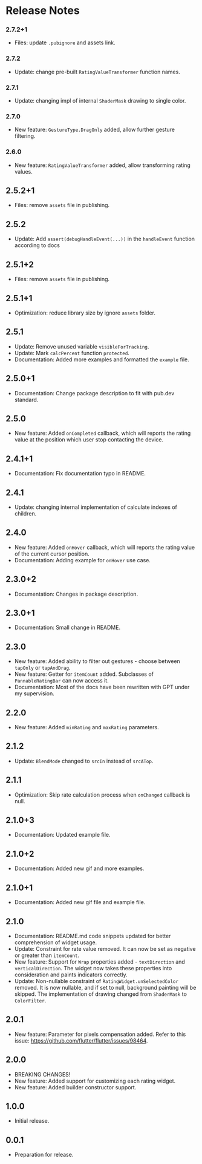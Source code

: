 # Release Notes

### 2.7.2+1

* Files: update `.pubignore` and assets link.

### 2.7.2

* Update: change pre-built `RatingValueTransformer` function names.

### 2.7.1

* Update: changing impl of internal `ShaderMask` drawing to single color.

### 2.7.0

* New feature: `GestureType.DragOnly` added, allow further gesture filtering.

### 2.6.0

* New feature: `RatingValueTransformer` added, allow transforming rating values.

## 2.5.2+1

* Files: remove `assets` file in publishing.

## 2.5.2

* Update: Add `assert(debugHandleEvent(...))` in the `handleEvent` function according to docs

## 2.5.1+2

* Files: remove `assets` file in publishing.

## 2.5.1+1

* Optimization: reduce library size by ignore `assets` folder.

## 2.5.1

* Update: Remove unused variable `visibleForTracking`.
* Update: Mark `calcPercent` function `protected`.
* Documentation: Added more examples and formatted the `example` file.

## 2.5.0+1

* Documentation: Change package description to fit with pub.dev standard.

## 2.5.0

* New feature: Added `onCompleted` callback, which will reports the rating value at the position
  which user stop contacting the device.

## 2.4.1+1

* Documentation: Fix documentation typo in README.

## 2.4.1

* Update: changing internal implementation of calculate indexes of children.

## 2.4.0

* New feature: Added `onHover` callback, which will reports the rating value of the current cursor
  position.
* Documentation: Adding example for `onHover` use case.

## 2.3.0+2

* Documentation: Changes in package description.

## 2.3.0+1

* Documentation: Small change in README.

## 2.3.0

* New feature: Added ability to filter out gestures - choose between `tapOnly` or `tapAndDrag`.
* New feature: Getter for `itemCount` added. Subclasses of `PannableRatingBar` can now access it.
* Documentation: Most of the docs have been rewritten with GPT under my supervision.

## 2.2.0

* New feature: Added `minRating` and `maxRating` parameters.

## 2.1.2

* Update: `BlendMode` changed to `srcIn` instead of `srcATop`.

## 2.1.1

* Optimization: Skip rate calculation process when `onChanged` callback is null.

## 2.1.0+3

* Documentation: Updated example file.

## 2.1.0+2

* Documentation: Added new gif and more examples.

## 2.1.0+1

* Documentation: Added new gif file and example file.

## 2.1.0

* Documentation: README.md code snippets updated for better comprehension of widget usage.
* Update: Constraint for rate value removed. It can now be set as negative or greater
  than `itemCount`.
* New feature: Support for `Wrap` properties added - `textDirection` and `verticalDirection`. The
  widget now takes these properties into consideration and paints indicators correctly.
* Update: Non-nullable constraint of `RatingWidget.unSelectedColor` removed. It is now nullable, and
  if set to null, background painting will be skipped. The implementation of drawing changed
  from `ShaderMask` to `ColorFilter`.

## 2.0.1

* New feature: Parameter for pixels compensation added. Refer to this
  issue: https://github.com/flutter/flutter/issues/98464.

## 2.0.0

* BREAKING CHANGES!
* New feature: Added support for customizing each rating widget.
* New feature: Added builder constructor support.

## 1.0.0

* Initial release.

## 0.0.1

* Preparation for release.